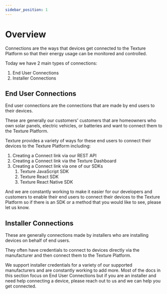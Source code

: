 ```yaml
---
sidebar_position: 1
---
```


# Overview

Connections are the ways that devices get connected to the Texture Platform so that their energy usage can be monitored and controlled.

Today we have 2 main types of connections:

1. End User Connections
2. Installer Connections

## End User Connections

End user connections are the connections that are made by end users to their devices. 

These are generally our customers' customers that are homeowners who own solar panels, electric vehicles, or batteries and want to connect them to the Texture Platform.

Texture provides a variety of ways for these end users to connect their devices to the Texture Platform including:
1. Creating a Connect link via our REST API
2. Creating a Connect link via the Texture Dashboard
3. Creating a Connect link via one of our SDKs
    1. Texture JavaScript SDK
    2. Texture React SDK
    3. Texture React Native SDK

And we are constantly working to make it easier for our developers and customers to enable their end users to connect their devices to the Texture Platform so if there is an SDK or a method that you would like to see, please let us know.

## Installer Connections

These are generally connections made by installers who are installing devices on behalf of end users.

They often have credentials to connect to devices directly via the manufacturer and then connect them to the Texture Platform.

We support installer credentials for a variety of our supported manufacturers and are constantly working to add more. Most of the docs in this section focus on End User Connections but if you are an installer and need help connecting a device, please reach out to us and we can help you get connected.
